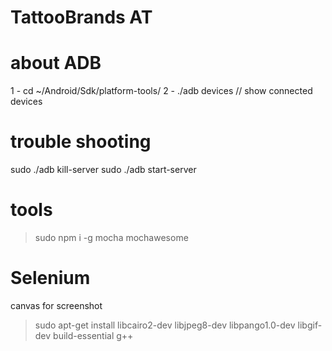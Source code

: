 # TattooBrands AT

# about ADB
1 - cd ~/Android/Sdk/platform-tools/
2 - ./adb devices // show connected devices

# trouble shooting
sudo ./adb kill-server
sudo ./adb start-server

# tools
> sudo npm i -g mocha mochawesome

# Selenium
canvas for screenshot
> sudo apt-get install libcairo2-dev libjpeg8-dev libpango1.0-dev libgif-dev build-essential g++
